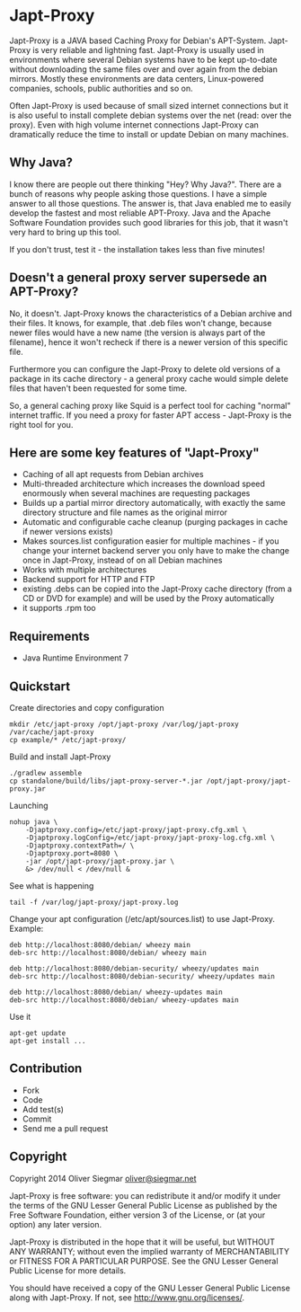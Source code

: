 Japt-Proxy
==========

Japt-Proxy is a JAVA based Caching Proxy for Debian's APT-System. Japt-Proxy is very reliable and lightning fast.
Japt-Proxy is usually used in environments where several Debian systems have to be kept up-to-date without downloading
the same files over and over again from the debian mirrors. Mostly these environments are data centers, Linux-powered
companies, schools, public authorities and so on.

Often Japt-Proxy is used because of small sized internet connections but it is also useful to install complete debian
systems over the net (read: over the proxy). Even with high volume internet connections Japt-Proxy can dramatically
reduce the time to install or update Debian on many machines.


Why Java?
---------

I know there are people out there thinking "Hey? Why Java?". There are a bunch of reasons why people asking those
questions. I have a simple answer to all those questions. The answer is, that Java enabled me to easily develop the
fastest and most reliable APT-Proxy. Java and the Apache Software Foundation provides such good libraries for this job,
that it wasn't very hard to bring up this tool.

If you don't trust, test it - the installation takes less than five minutes!


Doesn't a general proxy server supersede an APT-Proxy?
------------------------------------------------------

No, it doesn't. Japt-Proxy knows the characteristics of a Debian archive and their files. It knows, for example, that
.deb files won't change, because newer files would have a new name (the version is always part of the filename), hence
it won't recheck if there is a newer version of this specific file.

Furthermore you can configure the Japt-Proxy to delete old versions of a package in its cache directory - a general
proxy cache would simple delete files that haven't been requested for some time.

So, a general caching proxy like Squid is a perfect tool for caching "normal" internet traffic. If you need a proxy for
faster APT access - Japt-Proxy is the right tool for you.


Here are some key features of "Japt-Proxy"
------------------------------------------

- Caching of all apt requests from Debian archives
- Multi-threaded architecture which increases the download speed enormously when several machines are requesting
  packages
- Builds up a partial mirror directory automatically, with exactly the same directory structure and file names as the
  original mirror
- Automatic and configurable cache cleanup (purging packages in cache if newer versions exists)
- Makes sources.list configuration easier for multiple machines - if you change your internet backend server you only
  have to make the change once in Japt-Proxy, instead of on all Debian machines
- Works with multiple architectures
- Backend support for HTTP and FTP
- existing .debs can be copied into the Japt-Proxy cache directory (from a CD or DVD for example) and will be used by
  the Proxy automatically
- it supports .rpm too


Requirements
------------

- Java Runtime Environment 7


Quickstart
----------

Create directories and copy configuration

    mkdir /etc/japt-proxy /opt/japt-proxy /var/log/japt-proxy /var/cache/japt-proxy
    cp example/* /etc/japt-proxy/

Build and install Japt-Proxy

    ./gradlew assemble
    cp standalone/build/libs/japt-proxy-server-*.jar /opt/japt-proxy/japt-proxy.jar

Launching

    nohup java \
        -Djaptproxy.config=/etc/japt-proxy/japt-proxy.cfg.xml \
        -Djaptproxy.logConfig=/etc/japt-proxy/japt-proxy-log.cfg.xml \
        -Djaptproxy.contextPath=/ \
        -Djaptproxy.port=8080 \
        -jar /opt/japt-proxy/japt-proxy.jar \
        &> /dev/null < /dev/null &

See what is happening

    tail -f /var/log/japt-proxy/japt-proxy.log

Change your apt configuration (/etc/apt/sources.list) to use Japt-Proxy. Example:
    
    deb http://localhost:8080/debian/ wheezy main
    deb-src http://localhost:8080/debian/ wheezy main
    
    deb http://localhost:8080/debian-security/ wheezy/updates main
    deb-src http://localhost:8080/debian-security/ wheezy/updates main
    
    deb http://localhost:8080/debian/ wheezy-updates main
    deb-src http://localhost:8080/debian/ wheezy-updates main
    
Use it

    apt-get update
    apt-get install ...


Contribution
------------

- Fork
- Code
- Add test(s)
- Commit
- Send me a pull request


Copyright
---------

Copyright 2014 Oliver Siegmar <oliver@siegmar.net>

Japt-Proxy is free software: you can redistribute it and/or modify
it under the terms of the GNU Lesser General Public License as published by
the Free Software Foundation, either version 3 of the License, or
(at your option) any later version.

Japt-Proxy is distributed in the hope that it will be useful,
but WITHOUT ANY WARRANTY; without even the implied warranty of
MERCHANTABILITY or FITNESS FOR A PARTICULAR PURPOSE.  See the
GNU Lesser General Public License for more details.

You should have received a copy of the GNU Lesser General Public License
along with Japt-Proxy.  If not, see <http://www.gnu.org/licenses/>.
